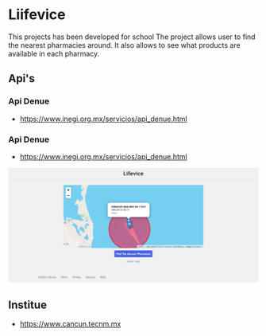 # Liifevice
This projects has been developed for school
The project allows user to find the nearest pharmacies around. It also allows to see what products are available in each pharmacy. 

## Api's

### Api Denue
- https://www.inegi.org.mx/servicios/api_denue.html

### Api Denue
- https://www.inegi.org.mx/servicios/api_denue.html



![alt text](https://github.com/FernandoDefez/lifevice/blob/master/public/common/images/index.png)


## Institue
- https://www.cancun.tecnm.mx